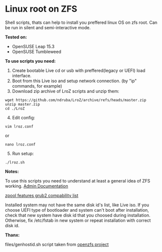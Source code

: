 # Linux root on ZFS
Shell scripts, thats can help to install you preffered linux OS on zfs root.
Can be run in silent and semi-interactive mode.

**Tested on:**
- OpenSUSE Leap 15.3
- OpenSUSE Tumbleweed

**To use scripts you need:**
1. Create bootable Live cd or usb with preffered(legacy or UEFI) load interface.
2. Boot from this Live iso and setup network connection. (by "ip" commands, for example)
3. Download zip archive of LroZ scripts and unzip them:
```
wget https://github.com/ndruba/LroZ/archive/refs/heads/master.zip
unzip master.zip
cd ./LroZ
```
4. Edit config:
```
vim lroz.conf
```
or
```
nano lroz.conf
```
5. Run setup:
```
./lroz.sh
```
**Notes:**

To use this scripts you need to understand at least a general idea of ZFS working. [Admin Documentation](https://openzfs.github.io/openzfs-docs/Project%20and%20Community/Admin%20Documentation.html)

[zpool features grub2 compability list](https://github.com/openzfs/zfs/blob/master/cmd/zpool/compatibility.d/grub2)

Installed system may not have the same disk id's list, like Live iso.
If you choose UEFI type of bootloader and system can't boot after installation, 
check that new system have disk id that you choosed during installation.
Otherwise, fix /etc/fstab in new system or repeat installation with correct disk id.

**Thanx:**

files/genhostid.sh script taken from [openzfs project](https://github.com/openzfs/zfs/files/4537537/genhostid.sh.gz)
